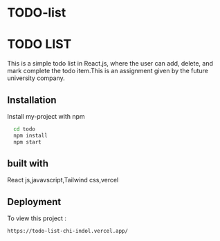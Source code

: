 # TODO-list

# TODO LIST

This is a simple  todo list in React.js, where the user can add, delete, and mark complete the todo item.This is an assignment given by the future university company.


## Installation

Install my-project with npm

```bash
  cd todo
  npm install 
  npm start
```
    
## built with

React js,javavscript,Tailwind css,vercel
## Deployment

To view this project :



```
https://todo-list-chi-indol.vercel.app/

